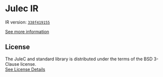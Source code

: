 # Julec IR

IR version: [`338f419155`](https://github.com/julelang/jule/tree/338f419155ce765ab6cf4cab36901d6be7b9ae8d)

[See more information](https://manual.jule.dev/getting-started/install-from-source/compile-from-ir.html)

## License

The JuleC and standard library is distributed under the terms of the BSD 3-Clause license. \
[See License Details](./LICENSE)
